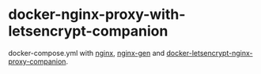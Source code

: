 # docker-nginx-proxy-with-letsencrypt-companion
docker-compose.yml with [nginx](https://hub.docker.com/_/nginx), [nginx-gen](https://hub.docker.com/repository/docker/utrumo/nginx-gen)  and [docker-letsencrypt-nginx-proxy-companion](https://hub.docker.com/r/jrcs/letsencrypt-nginx-proxy-companion/).
